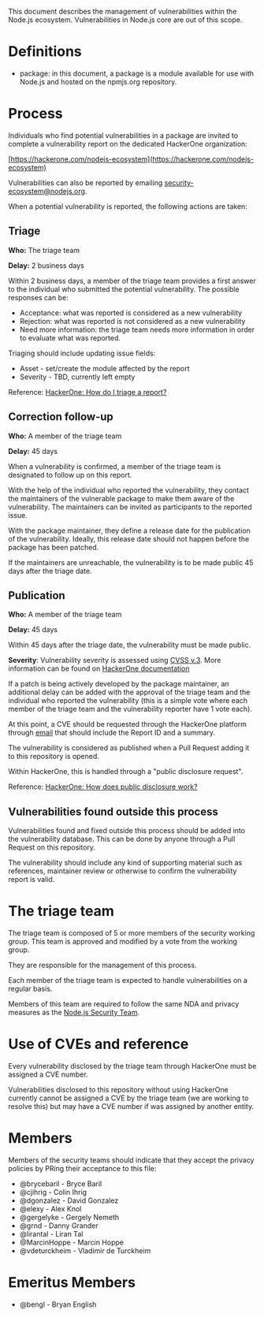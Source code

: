 This document describes the management of vulnerabilities within the Node.js
ecosystem. Vulnerabilities in Node.js core are out of this scope.

# Definitions

* package: in this document, a package is a module available for use with Node.js
 and hosted on the npmjs.org repository.

# Process

Individuals who find potential vulnerabilities in a package are invited
to complete a vulnerability report on the dedicated HackerOne organization:

[https://hackerone.com/nodejs-ecosystem](https://hackerone.com/nodejs-ecosystem)

Vulnerabilities can also be reported by emailing security-ecosystem@nodejs.org.

When a potential vulnerability is reported, the following actions are taken:

## Triage

**Who:** The triage team

**Delay:** 2 business days

Within 2 business days, a member of the triage team provides a first answer to the
individual who submitted the potential vulnerability. The possible responses
can be:

* Acceptance: what was reported is considered as a new vulnerability
* Rejection: what was reported is not considered as a new vulnerability
* Need more information: the triage team needs more information in order to evaluate what was reported.

Triaging should include updating issue fields:
* Asset - set/create the module affected by the report
* Severity - TBD, currently left empty

Reference: [HackerOne: How do I triage a report?](https://support.hackerone.com/hc/en-us/articles/205624715-How-do-I-triage-a-Report-)

## Correction follow-up

**Who:** A member of the triage team

**Delay:** 45 days

When a vulnerability is confirmed, a member of the triage team is
designated to follow up on this report.

With the help of the individual who reported the vulnerability, they contact
the maintainers of the vulnerable package to make them aware of the
vulnerability. The maintainers can be invited as participants to the reported issue.

With the package maintainer, they define a release date for the publication
of the vulnerability. Ideally, this release date should not happen before
the package has been patched.

If the maintainers are unreachable, the vulnerability is to be made public
45 days after the triage date.

## Publication

**Who:** A member of the triage team

**Delay:** 45 days

Within 45 days after the triage date, the vulnerability must be made public.

**Severity**: Vulnerability severity is assessed using [CVSS v.3](https://www.first.org/cvss/user-guide).
More information can be found on [HackerOne documentation](https://support.hackerone.com/hc/en-us/articles/213421106-How-does-HackerOne-recommend-determining-Severity-)

If a patch is being actively developed by the package maintainer, an additional delay
can be added with the approval of the triage team and the individual who
reported the vulnerability (this is a simple vote where each member of the
triage team and the vulnerability reporter have 1 vote each).

At this point, a CVE should be requested through the HackerOne platform through
[email](cve-assign@hackerone.com) that should include the Report ID and a summary.

The vulnerability is considered as published when a Pull Request adding it
to this repository is opened.

Within HackerOne, this is handled through a "public disclosure request".

Reference: [HackerOne: How does public disclosure work?](https://support.hackerone.com/hc/en-us/articles/205269479-How-does-public-disclosure-work-)

## Vulnerabilities found outside this process

Vulnerabilities found and fixed outside this process should be added into
the vulnerability database. This can be done by anyone through a Pull Request on
this repository.

The vulnerability should include any kind of supporting material such as references, maintainer review or otherwise to confirm the vulnerability report is valid.

# The triage team

The triage team is composed of 5 or more members of the security working group.
This team is approved and modified by a vote from the working group.

They are responsible for the management of this process.

Each member of the triage team is expected to handle vulnerabilities on a
regular basis.

Members of this team are required to follow the same NDA and privacy measures
as the [Node.js Security Team](https://github.com/nodejs/security-wg/blob/master/processes/security_team_members.md).

# Use of CVEs and reference

Every vulnerability disclosed by the triage team through HackerOne must
be assigned a CVE number.

Vulnerabilities disclosed to this repository without using HackerOne currently cannot be assigned a CVE by the triage team (we are working to resolve this) but may have a CVE number if was assigned by another entity.

# Members

Members of the security teams should indicate that they accept the privacy policies
by PRing their acceptance to this file:

* @brycebaril - Bryce Baril
* @cjihrig - Colin Ihrig
* @dgonzalez - David Gonzalez
* @elexy - Alex Knol
* @gergelyke - Gergely Nemeth
* @grnd - Danny Grander
* @lirantal - Liran Tal
* @MarcinHoppe - Marcin Hoppe
* @vdeturckheim - Vladimir de Turckheim

# Emeritus Members

* @bengl - Bryan English
